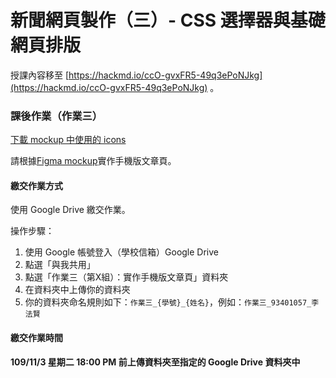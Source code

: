 # 新聞網頁製作（三）- CSS 選擇器與基礎網頁排版
授課內容移至 [https://hackmd.io/ccO-gvxFR5-49q3ePoNJkg](https://hackmd.io/ccO-gvxFR5-49q3ePoNJkg) 。

### 課後作業（作業三）

[下載 mockup 中使用的 icons](https://github.com/nickhsine/teach-at-nccu/raw/master/assets/icons/icons.zip)

請根據[Figma mockup](https://www.figma.com/file/AK1m1XYxFAfeHFSsFDoryZ/homework3_mockup?node-id=0%3A1)實作手機版文章頁。

#### 繳交作業方式
使用 Google Drive 繳交作業。

操作步驟：
1. 使用 Google 帳號登入（學校信箱）Google Drive
2. 點選「與我共用」
3. 點選「作業三（第X組）：實作手機版文章頁」資料夾
4. 在資料夾中上傳你的資料夾
5. 你的資料夾命名規則如下：`作業三_{學號}_{姓名}`，例如：`作業三_93401057_李法賢`

#### 繳交作業時間
**109/11/3 星期二 18:00 PM 前上傳資料夾至指定的 Google Drive 資料夾中**
